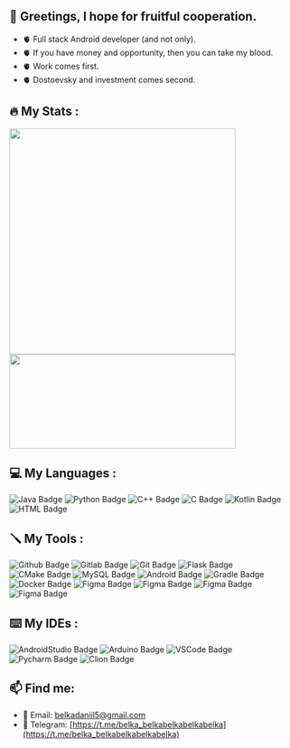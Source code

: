 ## :handshake: Greetings, I hope for fruitful cooperation.

- 🫀 Full stack Android developer (and not only).
- 🫀 If you have money and opportunity, then you can take my blood.
- 🫀 Work comes first.
- 🫀 Dostoevsky and investment comes second. 

## :fire: My Stats :


<img width=400 src="https://github-readme-stats.vercel.app/api?username=BelkovskiDaniil&show_icons=true&theme=github_dark" /> <img height=167 width=400 src="https://github-readme-stats.vercel.app/api/top-langs/?username=BelkovskiDaniil&layout=compact&theme=github_dark" />

## :computer: My Languages :

<div id="badges">
  <img src="https://img.shields.io/badge/Java-ED8B00?style=for-the-badge&logo=openjdk&logoColor=white" alt="Java Badge"/>
  <img src="https://img.shields.io/badge/python-3670A0?style=for-the-badge&logo=python&logoColor=ffdd54" alt="Python Badge"/>
  <img src="https://img.shields.io/badge/C%2B%2B-00599C?style=for-the-badge&logo=c%2B%2B&logoColor=white" alt="C++ Badge"/>
  <img src="https://img.shields.io/badge/C-00599C?style=for-the-badge&logo=c&logoColor=white" alt="C Badge"/>
  <img src="https://img.shields.io/badge/kotlin-%237F52FF.svg?style=for-the-badge&logo=kotlin&logoColor=white" alt="Kotlin Badge"/>
  <img src="https://img.shields.io/badge/html5-%23E34F26.svg?style=for-the-badge&logo=html5&logoColor=white" alt="HTML Badge"/>
</div>

## :screwdriver: My Tools :

<div id="badges">
  <img src="https://img.shields.io/badge/GitHub-100000?style=for-the-badge&logo=github&logoColor=white" alt="Github Badge"/>
  <img src="https://img.shields.io/badge/GitLab-330F63?style=for-the-badge&logo=gitlab&logoColor=white" alt="Gitlab Badge"/>
  <img src="https://img.shields.io/badge/GIT-E44C30?style=for-the-badge&logo=git&logoColor=white" alt="Git Badge"/>
  <img src="https://img.shields.io/badge/Flask-000000?style=for-the-badge&logo=flask&logoColor=white" alt="Flask Badge"/>
  <img src="https://img.shields.io/badge/CMake-%23008FBA.svg?style=for-the-badge&logo=cmake&logoColor=white" alt="CMake Badge"/>
  <img src="https://img.shields.io/badge/MySQL-00000F?style=for-the-badge&logo=mysql&logoColor=white" alt="MySQL Badge"/>
  <img src="https://img.shields.io/badge/Android-3DDC84?style=for-the-badge&logo=android&logoColor=white" alt="Android Badge"/>
  <img src="https://img.shields.io/badge/Gradle-02303A.svg?style=for-the-badge&logo=Gradle&logoColor=white" alt="Gradle Badge"/>
  <img src="https://img.shields.io/badge/docker-%230db7ed.svg?style=for-the-badge&logo=docker&logoColor=white" alt="Docker Badge"/>
  <img src="https://img.shields.io/badge/Figma-F24E1E?style=for-the-badge&logo=figma&logoColor=white" alt="Figma Badge"/>
  <img src="https://img.shields.io/badge/Figma-F24E1E?style=for-the-badge&logo=figma&logoColor=white" alt="Figma Badge"/>
  <img src="https://img.shields.io/badge/Figma-F24E1E?style=for-the-badge&logo=figma&logoColor=white" alt="Figma Badge"/>
  <img src="https://img.shields.io/badge/Figma-F24E1E?style=for-the-badge&logo=figma&logoColor=white" alt="Figma Badge"/>
</div>

## :keyboard: My IDEs :

<div id="badges">
  <img src="https://img.shields.io/badge/Android_Studio-3DDC84?style=for-the-badge&logo=android-studio&logoColor=white" alt="AndroidStudio Badge"/>
  <img src="https://img.shields.io/badge/Arduino_IDE-00979D?style=for-the-badge&logo=arduino&logoColor=white" alt="Arduino Badge"/>
  <img src="https://img.shields.io/badge/Visual_Studio_Code-0078D4?style=for-the-badge&logo=visual%20studio%20code&logoColor=white" alt="VSCode Badge"/>
  <img src="https://img.shields.io/badge/PyCharm-000000.svg?&style=for-the-badge&logo=PyCharm&logoColor=white" alt="Pycharm Badge"/>
  <img src="https://img.shields.io/badge/CLion-000000?style=for-the-badge&logo=clion&logoColor=white" alt="Clion Badge"/>
</div>

## 📫 Find me:


- 📧 Email: belkadaniil5@gmail.com
- 📱 Telegram: [https://t.me/belka_belkabelkabelkabelka](https://t.me/belka_belkabelkabelkabelka)
